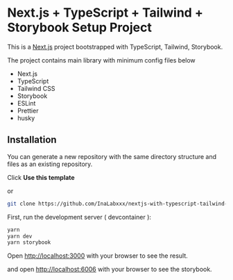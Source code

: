 # Next.js + TypeScript + Tailwind + Storybook Setup Project

This is a [Next.js](https://nextjs.org/) project bootstrapped with TypeScript, Tailwind, Storybook.

The project contains main library with minimum config files below

- Next.js
- TypeScript
- Tailwind CSS
- Storybook
- ESLint
- Prettier
- husky

## Installation

You can generate a new repository with the same directory structure and files as an existing repository.

Click **Use this template**

or

```bash
git clone https://github.com/InaLabxxx/nextjs-with-typescript-tailwind-storybook.git
```

First, run the development server ( devcontainer ):

```bash
yarn
yarn dev
yarn storybook
```

Open [http://localhost:3000](http://localhost:3000) with your browser to see the result.

and open [http://localhost:6006](http://localhost:6006) with your browser to see the storybook.
